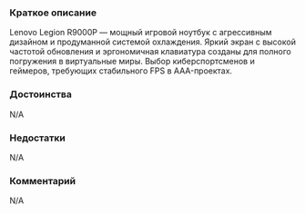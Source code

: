 ### **Краткое описание**
Lenovo Legion R9000P — мощный игровой ноутбук с агрессивным дизайном и продуманной системой охлаждения. Яркий экран с высокой частотой обновления и эргономичная клавиатура созданы для полного погружения в виртуальные миры. Выбор киберспортсменов и геймеров, требующих стабильного FPS в AAA-проектах.

### **Достоинства**
N/A

### **Недостатки**
N/A

### **Комментарий**
N/A
